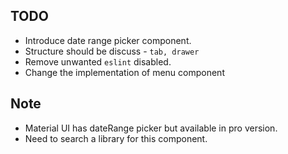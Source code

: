 ## TODO
 * Introduce date range picker component.
 * Structure should be discuss - `tab, drawer`
 * Remove unwanted `eslint` disabled.
 * Change the implementation of menu component


## Note
 * Material UI has dateRange picker but available in pro version.
 * Need to search a library for this component.
